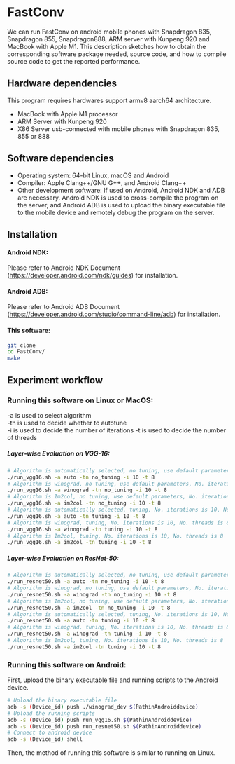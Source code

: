 # FastConv
We can run FastConv on android mobile phones with Snapdragon 835, Snapdragon 855, Snapdragon888, ARM server with Kunpeng 920 and MacBook with Apple M1. This description sketches how to obtain the corresponding software package needed, source code, and how to compile source code to get the reported performance.

## Hardware dependencies
This program requires hardwares support armv8 aarch64 architecture.
* MacBook with Apple M1 processor
* ARM Server with Kunpeng 920
* X86 Server usb-connected with mobile phones with Snapdragon 835, 855 or 888

## Software dependencies
* Operating system: 64-bit Linux, macOS and Android
* Compiler: Apple Clang++/GNU G++, and Android Clang++
* Other development software: If used on Android, Android NDK and ADB are necessary. Android NDK is used to cross-compile the program on the server, and Android ADB is used to upload the binary executable file to the mobile device and remotely debug the program on the server.

## Installation
#### Android NDK: 
Please refer to Android NDK Document (https://developer.android.com/ndk/guides) for installation.
#### Android ADB:
Please refer to Android ADB Document
(https://developer.android.com/studio/command-line/adb) for installation.
#### This software:
```bash
git clone 
cd FastConv/
make
```

## Experiment workflow
### Running this software on Linux or MacOS:
-a is used to select algorithm \
-tn is used to decide whether to autotune \
-i is used to decide the number of iterations
-t is used to decide the number of threads
##### Layer-wise Evaluation on VGG-16:
```bash
# Algorithm is automatically selected, no tuning, use default parameters, No. iterations is 10, No. threads is 8
./run_vgg16.sh -a auto -tn no_tuning -i 10 -t 8
# Algorithm is winograd, no tuning, use default parameters, No. iterations is 10, No. threads is 8
./run_vgg16.sh -a winograd -tn no_tuning -i 10 -t 8
# Algorithm is Im2col, no tuning, use default parameters, No. iterations is 10, No. threads is 8
./run_vgg16.sh -a im2col -tn no_tuning -i 10 -t 8
# Algorithm is automatically selected, tuning, No. iterations is 10, No. threads is 8
./run_vgg16.sh -a auto -tn tuning -i 10 -t 8
# Algorithm is winograd, tuning, No. iterations is 10, No. threads is 8
./run_vgg16.sh -a winograd -tn tuning -i 10 -t 8
# Algorithm is Im2col, tuning, No. iterations is 10, No. threads is 8
./run_vgg16.sh -a im2col -tn tuning -i 10 -t 8
```
##### Layer-wise Evaluation on ResNet-50:
```bash
# Algorithm is automatically selected, no tuning, use default parameters, No. iterations is 10, No. threads is 8
./run_resnet50.sh -a auto -tn no_tuning -i 10 -t 8
# Algorithm is winograd, no tuning, use default parameters, No. iterations is 10, No. threads is 8
./run_resnet50.sh -a winograd -tn no_tuning -i 10 -t 8
# Algorithm is Im2col, no tuning, use default parameters, No. iterations is 10, No. threads is 8
./run_resnet50.sh -a im2col -tn no_tuning -i 10 -t 8
# Algorithm is automatically selected, tuning, No. iterations is 10, No. threads is 8
./run_resnet50.sh -a auto -tn tuning -i 10 -t 8
# Algorithm is winograd, tuning, No. iterations is 10, No. threads is 8
./run_resnet50.sh -a winograd -tn tuning -i 10 -t 8
# Algorithm is Im2col, tuning, No. iterations is 10, No. threads is 8
./run_resnet50.sh -a im2col -tn tuning -i 10 -t 8
```
### Running this software on Android:
First, upload the binary executable file and running scripts to the Android device.
```bash
# Upload the binary executable file
adb -s (Device_id) push ./winograd_dev $(PathinAndroiddevice)
# Upload the running scripts
adb -s (Device_id) push run_vgg16.sh $(PathinAndroiddevice)
adb -s (Device_id) push run_resnet50.sh $(PathinAndroiddevice)
# Connect to android device
adb -s (Device_id) shell
```
Then, the method of running this software is similar to running on Linux.


